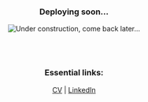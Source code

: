 <h3 align="center">Deploying soon...</h3>

<p align="center">
    <img alt="Under construction, come back later..." src="https://media.giphy.com/media/tAeB6dptxnoli/giphy.gif">
</p>
<br><br>

<h3 align="center">Essential links:</h3>
<p align="center">
    <a href="https://drive.google.com/file/d/1ZRJfRWh7VgBdC2HCWPvmAbCfQ8XFCA8h/view?usp=sharing">CV</a> |
    <a href="https://www.linkedin.com/in/tifenn-guillas">LinkedIn</a>
</p> 

